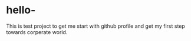 # hello-
This is test project to get me start with github profile and get my first step towards corperate world.
